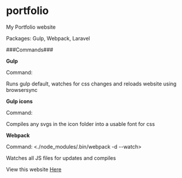 # portfolio
My Portfolio website

Packages: Gulp, Webpack, Laravel

###Commands###

**Gulp**

Command: <gulp>

Runs gulp default, watches for css changes and reloads website using browsersync

**Gulp icons**

Command: <gulp icons>

Compiles any svgs in the icon folder into a usable font for css

**Webpack**

Command: <./node_modules/.bin/webpack -d --watch>

Watches all JS files for updates and compiles

View this website [Here](http://george-bottomley.co.uk)
